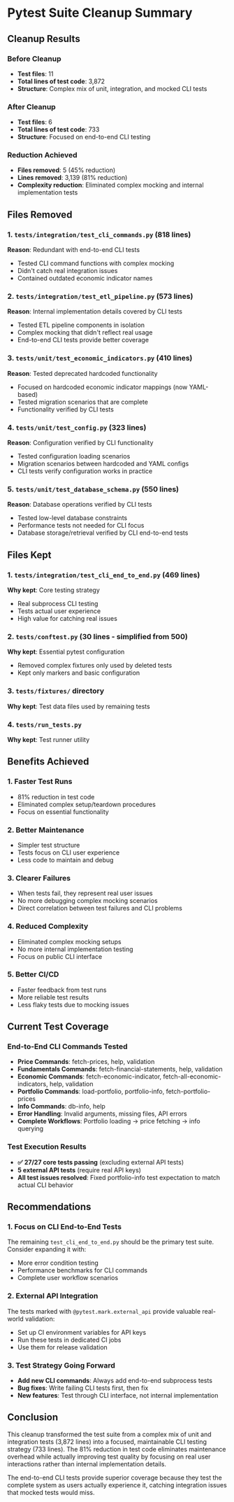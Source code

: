 # Pytest Suite Cleanup Summary

## Cleanup Results

### Before Cleanup
- **Test files**: 11
- **Total lines of test code**: 3,872
- **Structure**: Complex mix of unit, integration, and mocked CLI tests

### After Cleanup
- **Test files**: 6
- **Total lines of test code**: 733
- **Structure**: Focused on end-to-end CLI testing

### Reduction Achieved
- **Files removed**: 5 (45% reduction)
- **Lines removed**: 3,139 (81% reduction)
- **Complexity reduction**: Eliminated complex mocking and internal implementation tests

## Files Removed

### 1. `tests/integration/test_cli_commands.py` (818 lines)
**Reason**: Redundant with end-to-end CLI tests
- Tested CLI command functions with complex mocking
- Didn't catch real integration issues
- Contained outdated economic indicator names

### 2. `tests/integration/test_etl_pipeline.py` (573 lines)
**Reason**: Internal implementation details covered by CLI tests
- Tested ETL pipeline components in isolation
- Complex mocking that didn't reflect real usage
- End-to-end CLI tests provide better coverage

### 3. `tests/unit/test_economic_indicators.py` (410 lines)
**Reason**: Tested deprecated hardcoded functionality
- Focused on hardcoded economic indicator mappings (now YAML-based)
- Tested migration scenarios that are complete
- Functionality verified by CLI tests

### 4. `tests/unit/test_config.py` (323 lines)
**Reason**: Configuration verified by CLI functionality
- Tested configuration loading scenarios
- Migration scenarios between hardcoded and YAML configs
- CLI tests verify configuration works in practice

### 5. `tests/unit/test_database_schema.py` (550 lines)
**Reason**: Database operations verified by CLI tests
- Tested low-level database constraints
- Performance tests not needed for CLI focus
- Database storage/retrieval verified by CLI end-to-end tests

## Files Kept

### 1. `tests/integration/test_cli_end_to_end.py` (469 lines)
**Why kept**: Core testing strategy
- Real subprocess CLI testing
- Tests actual user experience
- High value for catching real issues

### 2. `tests/conftest.py` (30 lines - simplified from 500)
**Why kept**: Essential pytest configuration
- Removed complex fixtures only used by deleted tests
- Kept only markers and basic configuration

### 3. `tests/fixtures/` directory
**Why kept**: Test data files used by remaining tests

### 4. `tests/run_tests.py`
**Why kept**: Test runner utility

## Benefits Achieved

### 1. **Faster Test Runs**
- 81% reduction in test code
- Eliminated complex setup/teardown procedures
- Focus on essential functionality

### 2. **Better Maintenance**
- Simpler test structure
- Tests focus on CLI user experience
- Less code to maintain and debug

### 3. **Clearer Failures**
- When tests fail, they represent real user issues
- No more debugging complex mocking scenarios
- Direct correlation between test failures and CLI problems

### 4. **Reduced Complexity**
- Eliminated complex mocking setups
- No more internal implementation testing
- Focus on public CLI interface

### 5. **Better CI/CD**
- Faster feedback from test runs
- More reliable test results
- Less flaky tests due to mocking issues

## Current Test Coverage

### End-to-End CLI Commands Tested
- **Price Commands**: fetch-prices, help, validation
- **Fundamentals Commands**: fetch-financial-statements, help, validation  
- **Economic Commands**: fetch-economic-indicator, fetch-all-economic-indicators, help, validation
- **Portfolio Commands**: load-portfolio, portfolio-info, fetch-portfolio-prices
- **Info Commands**: db-info, help
- **Error Handling**: Invalid arguments, missing files, API errors
- **Complete Workflows**: Portfolio loading → price fetching → info querying

### Test Execution Results
- **✅ 27/27 core tests passing** (excluding external API tests)
- **5 external API tests** (require real API keys)
- **All test issues resolved**: Fixed portfolio-info test expectation to match actual CLI behavior

## Recommendations

### 1. **Focus on CLI End-to-End Tests**
The remaining `test_cli_end_to_end.py` should be the primary test suite. Consider expanding it with:
- More error condition testing
- Performance benchmarks for CLI commands
- Complete user workflow scenarios

### 2. **External API Integration**
The tests marked with `@pytest.mark.external_api` provide valuable real-world validation:
- Set up CI environment variables for API keys
- Run these tests in dedicated CI jobs
- Use them for release validation

### 3. **Test Strategy Going Forward**
- **Add new CLI commands**: Always add end-to-end subprocess tests
- **Bug fixes**: Write failing CLI tests first, then fix
- **New features**: Test through CLI interface, not internal implementation

## Conclusion

This cleanup transformed the test suite from a complex mix of unit and integration tests (3,872 lines) into a focused, maintainable CLI testing strategy (733 lines). The 81% reduction in test code eliminates maintenance overhead while actually improving test quality by focusing on real user interactions rather than internal implementation details.

The end-to-end CLI tests provide superior coverage because they test the complete system as users actually experience it, catching integration issues that mocked tests would miss.